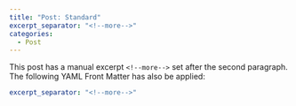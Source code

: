 ```yaml
---
title: "Post: Standard"
excerpt_separator: "<!--more-->"
categories:
  - Post
---
```

This post has a manual excerpt `<!--more-->` set after the second paragraph. The following YAML Front Matter has also be applied:

```yaml
excerpt_separator: "<!--more-->"
```